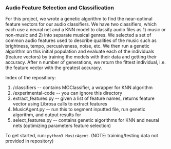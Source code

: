 

### Audio Feature Selection and Classification

For this project, we wrote a genetic algorithm to find the near-optimal feature vectors for 
our audio classifiers. We have two classifiers, which each use a neural net and a KNN model 
to classify audio files as 1) music or non-music and 2) into separate musical genres. We selected
a set of common audio features used to describe qualities of the music such as brightness, tempo,
percusiveness, noise, etc. We then run a genetic algorithm on this initial population and evaluate each 
of the individuals (feature vectors) by training the models with their data and getting their accuracy.
After n number of generations, we return the fittest individual, i.e. the feature vector with the greatest
accuracy.

Index of the repositiory:

1. /classifiers -- contains MOClassifier, a wrapper for KNN algorithm
2. /experimental-code -- you can ignore this directory
3. extract_features.py -- given a list of feature names, returns feature vector using Librosa calls to extract features
4. MusicAgent.py -- run this to segment inputted file, run genetic algorithm, and output results for 
5. select_features.py -- contains genetic algorithms for KNN and neural nets (optimizing parameters feature selection)

To get started, run: `python3 MusicAgent`. (NOTE: training/testing data not provided in repository)
